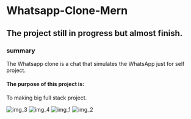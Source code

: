 # Whatsapp-Clone-Mern

## The project still in progress but almost finish.

### summary

The Whatsapp clone is a chat that simulates the WhatsApp just for self project.

#### The purpose of this project is:

To making big full stack project.

![img_3](https://user-images.githubusercontent.com/36818767/159157205-785c1158-0ed0-4b9a-9594-329f64cd8ecc.png)
![img_4](https://user-images.githubusercontent.com/36818767/159157217-91360f9f-db14-417e-8be0-aa6c6787d632.png)
![img_1](https://user-images.githubusercontent.com/36818767/159157222-70f89db6-edb4-4e90-b04d-c64cfd5e26e2.png)
![img_2](https://user-images.githubusercontent.com/36818767/159157197-c16bb4b2-0ca9-4bef-a81a-c463bc2b3073.png)
